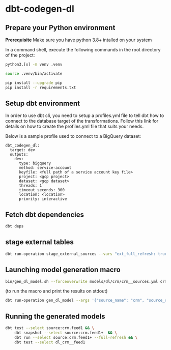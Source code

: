 # dbt-codegen-dl
## Prepare your Python environment
**Prerequisite** Make sure you have python 3.8+ intalled on your system

In a command shell, execute the following commands in the root directory of the project:
```bash
python3.[x] -m venv .venv

source .venv/bin/activate

pip install --upgrade pip
pip install -r requirements.txt
```

## Setup dbt environment
In order to use dbt cli, you need to setup a profiles.yml file to tell dbt how to connect to the database target of the transformations. Follow this link for details on how to create the profiles.yml file that suits your needs.

Below is a sample profile used to connect to a BigQuery dataset:
```
dbt_codegen_dl:
  target: dev
  outputs:
    dev:
      type: bigquery
      method: service-account
      keyfile: <full path of a service account key file>
      project: <gcp project>
      dataset: <gcp dataset>
      threads: 1
      timeout_seconds: 300
      location: <location>
      priority: interactive
```

## Fetch dbt dependencies
```bash
dbt deps
```

## stage external tables
```bash
dbt run-operation stage_external_sources --vars "ext_full_refresh: true"
```

## Launching model generation macro
```bash
bin/gen_dl_model.sh --forceoverwrite models/dl/crm/crm__sources.yml crm feed1
```

(to run the macro and print the results on stdout)
```bash
dbt run-operation gen_dl_model --args '{"source_name": "crm", "source_relation": "feed1"}'
```

## Running the generated models
```bash
dbt test --select source:crm.feed1 && \
    dbt snapshot --select source:crm.feed1+  && \
    dbt run --select source:crm.feed1+ --full-refresh && \
    dbt test --select dl_crm__feed1
```
